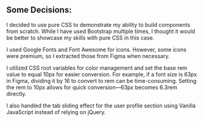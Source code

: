 ## Some Decisions:

I decided to use pure CSS to demonstrate my ability to build components from scratch. While I have used Bootstrap multiple times, I thought it would be better to showcase my skills with pure CSS in this case.

I used Google Fonts and Font Awesome for icons. However, some icons were premium, so I extracted those from Figma when necessary.

I utilized CSS root variables for color management and set the base rem value to equal 10px for easier conversion. For example, if a font size is 63px in Figma, dividing it by 16 to convert to rem can be time-consuming. Setting the rem to 10px allows for quick conversion—63px becomes 6.3rem directly.

I also handled the tab sliding effect for the user profile section using Vanilla JavaScript instead of relying on jQuery.
